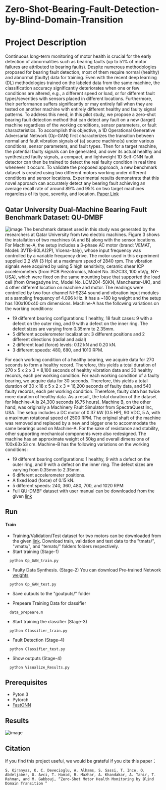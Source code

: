 # Zero-Shot-Bearing-Fault-Detection-by-Blind-Domain-Transition

# Project Description
Continuous long-term monitoring of motor health is crucial for the early detection of abnormalities such as bearing faults (up to 51% of motor failures are attributed to bearing faults). Despite numerous methodologies proposed for bearing fault detection, most of them require normal (healthy) and abnormal (faulty) data for training. Even with the recent deep learning (DL) methodologies trained on the labeled data from the same machine, the classification accuracy significantly deteriorates when one or few conditions are altered, e.g., a different speed or load, or for different fault types/severities with sensors placed in different locations. Furthermore, their performance suffers significantly or may entirely fail when they are tested on another machine with entirely different healthy and faulty signal patterns. To address this need, in this pilot study, we propose a zero-shot bearing fault detection method that can detect any fault on a new (target) machine regardless of the working conditions, sensor parameters, or fault characteristics. To accomplish this objective, a 1D Operational Generative Adversarial Network (Op-GAN) first characterizes the transition between normal and fault vibration signals of (a) source machine(s) under various conditions, sensor parameters, and fault types. Then for a target machine, the potential faulty signals can be generated, and over its actual healthy and synthesized faulty signals, a  compact, and lightweight 1D Self-ONN fault detector can then be trained to detect the real faulty condition in real time whenever it occurs. To validate the proposed approach, a new benchmark dataset is created using two different motors working under different conditions and sensor locations. Experimental results demonstrate that this novel approach can accurately detect any bearing fault achieving an average recall rate of around 89% and 95% on two target machines regardless of its type, severity, and location. 
[Paper Link](https://arxiv.org/abs/2202.00589)


## Qatar University Dual-Machine Bearing Fault Benchmark Dataset: QU-DMBF

![image](https://user-images.githubusercontent.com/98646583/207285515-23333c67-e1fe-41f3-a339-d39a3cfaeb68.png)
The benchmark dataset used in this study was generated by the researchers at Qatar University from two electric machines. Figure 3 shows the installation of two machines (A and B) along with the sensor locations.  For Machine-A, the setup includes a 3-phase AC motor (brand: VEMAT, Model: 3VTB-90LA(2P), Vicena-Italy), whose input frequency was controlled by a variable frequency drive. The motor used in this experiment supplied 2.2 kW (3 Hp) at a maximum speed of 2840 rpm. The vibration signals were acquired by using 5 high sensitivity, ceramic shear ICP accelerometers (from PCB Piezotronics, Model No. 352C33, 100 mV/g, NY-USA), which were fixed on the same mounting base that supported the load cell (from Omegadyne Inc, Model No. LCM204-50KN, Manchester-UK), and 4 other different location on machine and motor. The readings were controlled by two four-channel NI-9234 sound and vibration input modules at a sampling frequency of 4.096 kHz. It has a ~180 kg weight and the setup has 100x100x40 cm dimensions. Machine-A has the following variations on the working conditions:
-	19 different bearing configurations: 1 healthy, 18 fault cases: 9 with a defect on the outer ring, and 9 with a defect on the inner ring. The defect sizes are varying from 0.35mm to 2.35mm.
-	5 different accelerometer localization: 3 different positions and 2 different directions (radial and axial)
-	2 different load (force) levels: 0.12 kN and 0.20 kN. 
-	3 different speeds: 480, 680, and 1010 RPM. 

For each working condition of a healthy bearing, we acquire data for 270 seconds to form a healthy record. Therefore, this yields a total duration of 270 x 5 x 2 x 3 = 8,100 seconds of healthy vibration data and 30 healthy records, each per working condition. For each working condition of a faulty bearing, we acquire data for 30 seconds.  Therefore, this yields a total duration of 30 x 18 x 5 x 2 x 3 = 16,200 seconds of faulty data, and 540 faulty records, each per working condition. Therefore, faulty data has twice more duration of healthy data. As a result, the total duration of the dataset for Machine-A is 24,300 seconds (6.75 hours). 
Machine B, on the other hand, was originally a Machinery Fault Simulator from SpectraQuest Inc, USA. The setup includes a DC motor of 0.37 kW (0.5 HP), 90 VDC, 5 A, with a maximum rotational speed of 2500 RPM. The original shaft of the machine was removed and replaced by a new and bigger one to accommodate the same bearings used on Machine-A. For the sake of resistance and stability, other supporting mechanical components were also redesigned. The machine has an approximate weight of 50kg and overall dimensions of 100x63x53 cm.   Machine-B has the following variations on the working conditions:

-	19 different bearing configurations: 1 healthy, 9 with a defect on the outer ring, and 9 with a defect on the inner ring. The defect sizes are varying from 0.35mm to 2.35mm.
-	6 different accelerometer positions.
-	A fixed load (force) of 0.15 kN. 
-	5 different speeds: 240, 360, 480, 700, and 1020 RPM
- Full QU-DMBF dataset with user manual can be downloaded from the given [link](https://drive.google.com/drive/folders/1glUH3mLPUowrwi-B0yrIWHWm_ZpNfnBN?usp=share_link)
## Run

#### Train
- Training/Validation/Test dataset for two motors can be downloaded from the given [link](https://drive.google.com/drive/folders/1glUH3mLPUowrwi-B0yrIWHWm_ZpNfnBN?usp=share_link). Download train, validation and test data to the "tmats/", "vmats/", and "temats/" folders folders respectively. 
- Start training (Stage-1)
```http
  python Op_GAN_train.py
```
- Faulty Data Synthesis. (Stage-2) You can download Pre-trained Network [weights](https://drive.google.com/drive/folders/1ezrWa6A69H5ccNV1y2hb_GuyLsmEk1ff?usp=sharing)
```http
  python Op_GAN_test.py
```
- Save outputs to the "goutputs/" folder 

- Prepeare Training Data for classifier 
```http
  data_prepeare.m
```
- Start training the classifier (Stage-3) 
```http
  python Classifier_train.py
```
- Fault Detection (Stage-4) 
```http
  python Classifier_test.py
```
- Show outputs (Stage-4) 
```http
  python Visualize_Results.py
```

## Prerequisites
- Pyton 3
- Pytorch
- [FastONN](https://github.com/junaidmalik09/fastonn) 


  
## Results

![image](https://user-images.githubusercontent.com/98646583/207303899-b35256d6-24a3-4f41-9ad4-3c2b2520e0e7.png)

## Citation
If you find this project useful, we would be grateful if you cite this paper：

```http
S. Kiranyaz, O. C. Devecioglu, A. Alhams, S. Sassi, T. Ince, O. Abdeljaber, O. Avci, T. Hamid, R. Mazhar, A. Khandakar, A. Tahir, T. Rahman, and M. Gabbouj, “Zero-Shot Motor Health Monitoring by Blind Domain Transition ”
```


